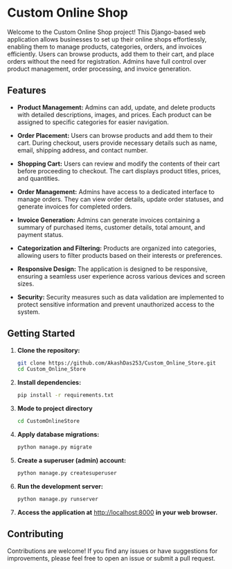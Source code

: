 # Custom Online Shop

Welcome to the Custom Online Shop project! This Django-based web application allows businesses to set up their online shops effortlessly, enabling them to manage products, categories, orders, and invoices efficiently. Users can browse products, add them to their cart, and place orders without the need for registration. Admins have full control over product management, order processing, and invoice generation.

## Features

- **Product Management:** Admins can add, update, and delete products with detailed descriptions, images, and prices. Each product can be assigned to specific categories for easier navigation.
  
- **Order Placement:** Users can browse products and add them to their cart. During checkout, users provide necessary details such as name, email, shipping address, and contact number.

- **Shopping Cart:** Users can review and modify the contents of their cart before proceeding to checkout. The cart displays product titles, prices, and quantities.

- **Order Management:** Admins have access to a dedicated interface to manage orders. They can view order details, update order statuses, and generate invoices for completed orders.

- **Invoice Generation:** Admins can generate invoices containing a summary of purchased items, customer details, total amount, and payment status.

- **Categorization and Filtering:** Products are organized into categories, allowing users to filter products based on their interests or preferences.

- **Responsive Design:** The application is designed to be responsive, ensuring a seamless user experience across various devices and screen sizes.

- **Security:** Security measures such as data validation are implemented to protect sensitive information and prevent unauthorized access to the system.

## Getting Started

1. **Clone the repository:**

    ```bash
    git clone https://github.com/AkashDas253/Custom_Online_Store.git
    cd Custom_Online_Store
    ```

2. **Install dependencies:**

    ```bash
    pip install -r requirements.txt
    ```

3. **Mode to project directory**
    
    ```bash
    cd CustomOnlineStore
    ```

4. **Apply database migrations:**

    ```bash
    python manage.py migrate
    ```

5. **Create a superuser (admin) account:**

    ```bash
    python manage.py createsuperuser
    ```

6. **Run the development server:**

    ```bash
    python manage.py runserver
    ```

7. **Access the application at** [http://localhost:8000](http://localhost:8000) **in your web browser.**

## Contributing

Contributions are welcome! If you find any issues or have suggestions for improvements, please feel free to open an issue or submit a pull request.


